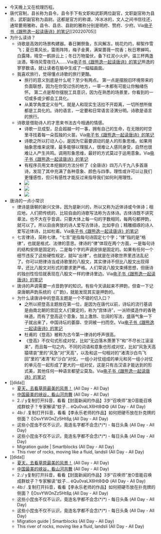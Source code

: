 - 今天晚上又在梳理历程。
- 唐代官制，县长称为县令，县令手下有文职和武职两位副官，文职副官称为县丞，武职副官称为县尉。这都是官方的称谓，冷冰冰的，文人之间书信往还，通常要用雅称，县令、县丞、县尉的雅称分别是明府、赞府、少府。Via[电子书《跟熊逸一起读唐诗》的笔记](https://app.yinxiang.com/shard/s63/nl/13797828/1ab997fc-8610-480b-8e66-c150b6635c85/)[[20220705]] 
- 为什么读诗？
    - 诗歌是高效的场景构建器。春日獭祭鱼，东风解冻，桃花灼灼，柳絮作雪飞；夏日熏风长，雷雨阵阵，梅子金黄，满架蔷薇一院香；秋日寒蝉鸣，白露降，晴空一鹤排云上；冬日万物蛰伏，备下红泥小火炉，温三杯两盏淡酒，等待风雪夜归人……Via[电子书《跟熊逸一起读唐诗》的笔记](https://app.yinxiang.com/shard/s63/nl/13797828/1ab997fc-8610-480b-8e66-c150b6635c85/)熊逸的寥寥数语，就让读者在脑中生成了一幅幅画面。
    - 我喜欢旅行，觉得懂点诗歌的旅行更酷。
        - 旅行的意义到底是什么呢？至少有两点。
第一点是摆脱旧环境带来的负面联想，因为在你受过伤的地方，一草一木都有可能让你触绪伤怀。
第二点是帮你摆脱工具意识，因为在熟悉的场景里，你看到的一切或多或少都会工具化。
        - 从美学角度定义俗气，就是人和现实生活拉不开距离，一切所想所做都是工具化的。诗的语言，一定要和日常语言泾渭分明。诗歌是语言的旅行。
    - 诗歌是借助诗人的才思来书法古今相通的情感。
        - 诗歌一旦成型，总会超越一时一事，拥有自己的生命，在无限的时空里寻找着每一朵孤独的火苗。Via[电子书《跟熊逸一起读唐诗》的笔记](https://app.yinxiang.com/shard/s63/nl/13797828/1ab997fc-8610-480b-8e66-c150b6635c85/)
        - 诗歌之所以打动人心，是因为它最要调动的是人的形象思维。如果用抽象思维来说理，最多能够以理服人，很难让人感同身受，自然也很难让人产生共鸣。调用形象思维，最好的方式莫过于运用意象。Via[电子书《跟熊逸一起读唐诗》的笔记](https://app.yinxiang.com/shard/s63/nl/13797828/1ab997fc-8610-480b-8e66-c150b6635c85/)
        - 有程序员用文本挖掘的方法分析了《全唐诗》四万八千九八多首唐诗，发现了其中充满了各种意象、颜色与四季。理性或许可以让我们更懂感性，但只有感性才能反过来指导我们如何利用理性。
        - ![](https://firebasestorage.googleapis.com/v0/b/firescript-577a2.appspot.com/o/imgs%2Fapp%2Fxinyiheng%2FxD6IRFpGaa.png?alt=media&token=94d0e80e-d909-44f0-aa2e-2a41f8463ad2)
        - ![](https://firebasestorage.googleapis.com/v0/b/firescript-577a2.appspot.com/o/imgs%2Fapp%2Fxinyiheng%2FGAB6NirO-P.png?alt=media&token=2acb2111-9f61-43ca-8211-6dee86e732f8)
        - ![](https://firebasestorage.googleapis.com/v0/b/firescript-577a2.appspot.com/o/imgs%2Fapp%2Fxinyiheng%2FtHDEayVpiv.png?alt=media&token=50a61b9c-7d82-4a76-87c3-ae2ac4faea19)
- 唐诗的一点小常识
    - 律诗是唐朝的新兴文体，因为是新兴的，所以又称为近体诗或今体诗；相应地，人们把传统的、比较自由的诗歌写法称为古体诗。古体诗既不讲究章法，也不大在乎音调，只要大体上每一句的字数相同，每两句都押韵，就可以了。所以自由奔放的诗人爱写古体诗，比如李白；精雕细琢的诗人爱写近体诗，比如杜甫。Via[电子书《跟熊逸一起读唐诗》的笔记](https://app.yinxiang.com/shard/s63/nl/13797828/1ab997fc-8610-480b-8e66-c150b6635c85/)
    - 七言律诗，简称七律。“七言”是指每句诗固定七个字；“律”指的是“格律”，也就是格式、法律的意思。律诗的“律”体现在两个方面，一是每句诗的结构安排是固定的，二是每个字的声调安排是固定的。如果有任何一个细节违反了这些硬性规定，就叫“出律”，也就是在诗歌世界里违法乱纪了。你可以把律诗当成诗歌里的八股文，其实律诗不但比八股文出现得早，还比八股文对形式的要求更严格。人们常说八股文束缚思想，但唐诗的独创性恰恰就表现在八股文一样的律诗里边。Via[电子书《跟熊逸一起读唐诗》的笔记](https://app.yinxiang.com/shard/s63/nl/13797828/1ab997fc-8610-480b-8e66-c150b6635c85/)
    - 唐诗的声调需要一点音韵学的知识。有些今天读起来不押韵，但查一下记录唐朝声韵系统的《广韵》，就能发现其实是押韵的。
    - 为什么读唐诗中的登高主题是一个不错的切入口？
        - 之所以把登高主题放在第一位，是因为在唐代以前，诗坛的流行基调是由南北朝的宫廷文人们奠定的，称为“宫体诗”，一派矫揉造作的香艳味道。而有了登高这个意象，加上激昂、壮阔的写法，盛唐气象一下子就出来了，中国诗坛的萎靡、空洞被一扫而空。Via[电子书《跟熊逸一起读唐诗》的笔记](https://app.yinxiang.com/shard/s63/nl/13797828/1ab997fc-8610-480b-8e66-c150b6635c85/)
        - 杜甫的《登高》被称为古今第一律诗的呼声很高。
        - 《登高》不仅句式形成对仗，比如“无边落木萧萧下”和“不尽长江滚滚来”，而且每一句之内，不同的词语和意象也形成对仗，比如“风急天高猿啸哀”里的“风急”对“天高”，以及和这一句相对的“渚清沙白鸟飞回”里的“渚清”和“沙白”对仗。一组小对仗组成的单元和另一组小对仗的单元在一起形成了更大的一组对仗，这是只有古汉语才能达到的形式美，其他任何一种语言都望尘莫及。Via[电子书《跟熊逸一起读唐诗》的笔记](https://app.yinxiang.com/shard/s63/nl/13797828/1ab997fc-8610-480b-8e66-c150b6635c85/)
- [[dida]]
    - [夏天，去看草原最美的风景！](http://mp.weixin.qq.com/s?__biz=MjM5NTA0OTU4MA==&mid=2653024865&idx=1&sn=26d62343d1e60e63361607f1d0724e10&chksm=bd2b2b628a5ca274ecdd632bf35a359b746f5100450f6eb926de027d8b794ec44e64e7c178a7&mpshare=1&scene=1&srcid=0704GE7Ra0ETJB0QbzrtiTgc&sharer_sharetime=1656930312542&sharer_shareid=c51b7b13a0b085484bc7a81d87b76e86#rd) (All Day - All Day)
    - [中国最美的峡谷，看山河共舞](http://mp.weixin.qq.com/s?__biz=MjM5NTA0OTU4MA==&mid=2653024811&idx=1&sn=c2e11023a9b44240828a59eb1250303a&chksm=bd2b2b288a5ca23ef763b632572674be77b1987c02850f1492bfa2cb561fae067e3e8538f6a9&mpshare=1&scene=1&srcid=0704iBQIaweREN5vBSzLTmu7&sharer_sharetime=1656887148598&sharer_shareid=c51b7b13a0b085484bc7a81d87b76e86#rd) (All Day - All Day)
    - 2.:/ y复制打开抖音，看看【封面新闻的作品】3岁“召唤师”发O音能召唤成群蚊子？专家解读“蚊子... ёQu0vaLX6Ht8ΦΦ  (All Day - All Day)
    - 4b:/ .复制打开抖音，看看【李永乐老师的作品】如何把硬币放在扑克牌的侧面？ ξOsvYWOnZz5Ht8д (All Day - All Day)
    - 这些小昆虫不仅不认识，竟连名字都不会念(*/\*) - 每日头条 (All Day - All Day)
    - 这些小昆虫不仅不认识，竟连名字都不会念(*/\*) - 每日头条 (All Day - All Day)
    - Migration guide | Smartblocks (All Day - All Day)
    - This river of rocks, moving like a fluid,  landsli (All Day - All Day)
- [[dida]]
    - [夏天，去看草原最美的风景！](http://mp.weixin.qq.com/s?__biz=MjM5NTA0OTU4MA==&mid=2653024865&idx=1&sn=26d62343d1e60e63361607f1d0724e10&chksm=bd2b2b628a5ca274ecdd632bf35a359b746f5100450f6eb926de027d8b794ec44e64e7c178a7&mpshare=1&scene=1&srcid=0704GE7Ra0ETJB0QbzrtiTgc&sharer_sharetime=1656930312542&sharer_shareid=c51b7b13a0b085484bc7a81d87b76e86#rd) (All Day - All Day)
    - [中国最美的峡谷，看山河共舞](http://mp.weixin.qq.com/s?__biz=MjM5NTA0OTU4MA==&mid=2653024811&idx=1&sn=c2e11023a9b44240828a59eb1250303a&chksm=bd2b2b288a5ca23ef763b632572674be77b1987c02850f1492bfa2cb561fae067e3e8538f6a9&mpshare=1&scene=1&srcid=0704iBQIaweREN5vBSzLTmu7&sharer_sharetime=1656887148598&sharer_shareid=c51b7b13a0b085484bc7a81d87b76e86#rd) (All Day - All Day)
    - 2.:/ y复制打开抖音，看看【封面新闻的作品】3岁“召唤师”发O音能召唤成群蚊子？专家解读“蚊子... ёQu0vaLX6Ht8ΦΦ  (All Day - All Day)
    - 4b:/ .复制打开抖音，看看【李永乐老师的作品】如何把硬币放在扑克牌的侧面？ ξOsvYWOnZz5Ht8д (All Day - All Day)
    - 这些小昆虫不仅不认识，竟连名字都不会念(*/\*) - 每日头条 (All Day - All Day)
    - 这些小昆虫不仅不认识，竟连名字都不会念(*/\*) - 每日头条 (All Day - All Day)
    - Migration guide | Smartblocks (All Day - All Day)
    - This river of rocks, moving like a fluid,  landsli (All Day - All Day)
